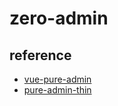 # zero-admin

## reference

- [vue-pure-admin](https://github.com/pure-admin/vue-pure-admin)
- [pure-admin-thin](https://github.com/pure-admin/pure-admin-thin)
